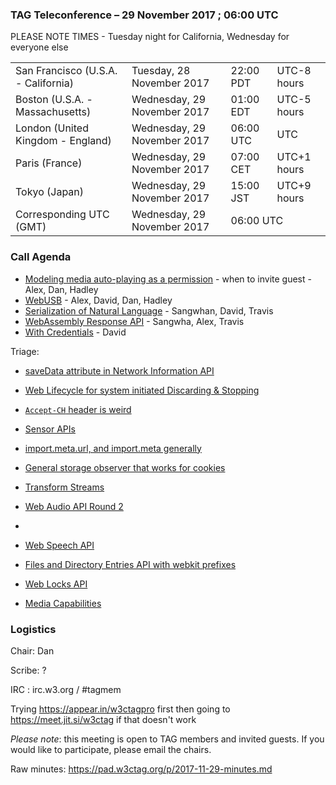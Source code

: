 ### TAG Teleconference – 29 November 2017 ; 06:00 UTC

PLEASE NOTE TIMES - Tuesday night for California, Wednesday for everyone else

<table>
<tr><td> San Francisco (U.S.A. - California) <td> Tuesday, 28 November 2017 <td> 22:00 PDT <td> UTC-8 hours
<tr><td> Boston (U.S.A. - Massachusetts) <td> Wednesday, 29 November 2017 <td> 01:00 EDT <td> UTC-5 hours
<tr><td> London (United Kingdom - England) <td> Wednesday, 29 November 2017 <td> 06:00 UTC <td> UTC
<tr><td> Paris (France) <td> Wednesday, 29 November 2017 <td> 07:00 CET <td> UTC+1 hours
<tr><td> Tokyo (Japan) <td> Wednesday, 29 November 2017 <td> 15:00 JST <td> UTC+9 hours
<tr><td> Corresponding UTC (GMT) <td> Wednesday, 29 November 2017 <td colspan=2> 06:00 UTC
</table>

### Call Agenda

* [Modeling media auto-playing as a permission](https://github.com/w3ctag/design-reviews/issues/203) - when to invite guest - Alex, Dan, Hadley
* [WebUSB](https://github.com/w3ctag/design-reviews/issues/108) - Alex, David, Dan, Hadley
* [Serialization of Natural Language](https://github.com/w3ctag/design-reviews/issues/178) - Sangwhan, David, Travis
* [WebAssembly Response API](https://github.com/w3ctag/design-reviews/issues/167) - Sangwha, Alex, Travis
* [With Credentials](https://github.com/w3ctag/design-reviews/issues/76) - David

Triage:
* [saveData attribute in Network Information API](https://github.com/w3ctag/design-reviews/issues/204)
* [Web Lifecycle for system initiated Discarding & Stopping ](https://github.com/w3ctag/design-reviews/issues/205)
* [`Accept-CH` header is weird](https://github.com/w3ctag/design-reviews/issues/206)
* [Sensor APIs ](https://github.com/w3ctag/design-reviews/issues/207)
* [import.meta.url, and import.meta generally ](https://github.com/w3ctag/design-reviews/issues/208)

* [General storage observer that works for cookies](https://github.com/w3ctag/design-reviews/issues/210) 
* [Transform Streams](https://github.com/w3ctag/design-reviews/issues/211) 
* [Web Audio API Round 2](https://github.com/w3ctag/design-reviews/issues/212) 
* [<link rel="modulepreload">](https://github.com/w3ctag/design-reviews/issues/213) 
* [Web Speech API](https://github.com/w3ctag/design-reviews/issues/214) 
* [Files and Directory Entries API with webkit prefixes](https://github.com/w3ctag/design-reviews/issues/215) 
* [Web Locks API](https://github.com/w3ctag/design-reviews/issues/217) 
* [Media Capabilities](https://github.com/w3ctag/design-reviews/issues/218) 

### Logistics

Chair: Dan

Scribe: ?

IRC : irc.w3.org / #tagmem

Trying https://appear.in/w3ctagpro first then going to https://meet.jit.si/w3ctag if that doesn't work

*Please note*: this meeting is open to TAG members and invited guests. If you would like to participate, please email the chairs.

Raw minutes: https://pad.w3ctag.org/p/2017-11-29-minutes.md
